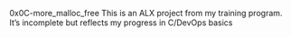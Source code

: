 0x0C-more_malloc_free
This is an ALX project from my training program. It’s incomplete but reflects my progress in C/DevOps basics
